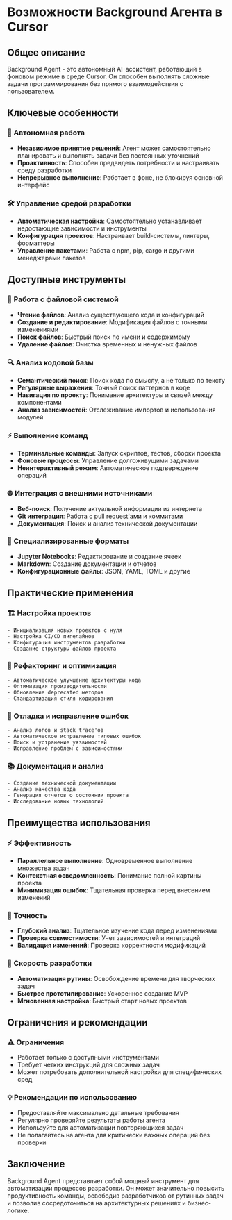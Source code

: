 # Возможности Background Агента в Cursor

## Общее описание

Background Agent - это автономный AI-ассистент, работающий в фоновом режиме в среде Cursor. Он способен выполнять сложные задачи программирования без прямого взаимодействия с пользователем.

## Ключевые особенности

### 🔄 Автономная работа
- **Независимое принятие решений**: Агент может самостоятельно планировать и выполнять задачи без постоянных уточнений
- **Проактивность**: Способен предвидеть потребности и настраивать среду разработки
- **Непрерывное выполнение**: Работает в фоне, не блокируя основной интерфейс

### 🛠️ Управление средой разработки
- **Автоматическая настройка**: Самостоятельно устанавливает недостающие зависимости и инструменты
- **Конфигурация проектов**: Настраивает build-системы, линтеры, форматтеры
- **Управление пакетами**: Работа с npm, pip, cargo и другими менеджерами пакетов

## Доступные инструменты

### 📁 Работа с файловой системой
- **Чтение файлов**: Анализ существующего кода и конфигураций
- **Создание и редактирование**: Модификация файлов с точными изменениями
- **Поиск файлов**: Быстрый поиск по имени и содержимому
- **Удаление файлов**: Очистка временных и ненужных файлов

### 🔍 Анализ кодовой базы
- **Семантический поиск**: Поиск кода по смыслу, а не только по тексту
- **Регулярные выражения**: Точный поиск паттернов в коде
- **Навигация по проекту**: Понимание архитектуры и связей между компонентами
- **Анализ зависимостей**: Отслеживание импортов и использования модулей

### ⚡ Выполнение команд
- **Терминальные команды**: Запуск скриптов, тестов, сборки проекта
- **Фоновые процессы**: Управление долгоживущими задачами
- **Неинтерактивный режим**: Автоматическое подтверждение операций

### 🌐 Интеграция с внешними источниками
- **Веб-поиск**: Получение актуальной информации из интернета
- **Git интеграция**: Работа с pull request'ами и коммитами
- **Документация**: Поиск и анализ технической документации

### 📝 Специализированные форматы
- **Jupyter Notebooks**: Редактирование и создание ячеек
- **Markdown**: Создание документации и отчетов
- **Конфигурационные файлы**: JSON, YAML, TOML и другие

## Практические применения

### 🏗️ Настройка проектов
```
- Инициализация новых проектов с нуля
- Настройка CI/CD пипелайнов
- Конфигурация инструментов разработки
- Создание структуры файлов проекта
```

### 🔧 Рефакторинг и оптимизация
```
- Автоматическое улучшение архитектуры кода
- Оптимизация производительности
- Обновление deprecated методов
- Стандартизация стиля кодирования
```

### 🐛 Отладка и исправление ошибок
```
- Анализ логов и stack trace'ов
- Автоматическое исправление типовых ошибок
- Поиск и устранение уязвимостей
- Исправление проблем с зависимостями
```

### 📚 Документация и анализ
```
- Создание технической документации
- Анализ качества кода
- Генерация отчетов о состоянии проекта
- Исследование новых технологий
```

## Преимущества использования

### ⚡ Эффективность
- **Параллельное выполнение**: Одновременное выполнение множества задач
- **Контекстная осведомленность**: Понимание полной картины проекта
- **Минимизация ошибок**: Тщательная проверка перед внесением изменений

### 🎯 Точность
- **Глубокий анализ**: Тщательное изучение кода перед изменениями
- **Проверка совместимости**: Учет зависимостей и интеграций
- **Валидация изменений**: Проверка корректности модификаций

### 🚀 Скорость разработки
- **Автоматизация рутины**: Освобождение времени для творческих задач
- **Быстрое прототипирование**: Ускоренное создание MVP
- **Мгновенная настройка**: Быстрый старт новых проектов

## Ограничения и рекомендации

### ⚠️ Ограничения
- Работает только с доступными инструментами
- Требует четких инструкций для сложных задач
- Может потребовать дополнительной настройки для специфических сред

### 💡 Рекомендации по использованию
- Предоставляйте максимально детальные требования
- Регулярно проверяйте результаты работы агента
- Используйте для автоматизации повторяющихся задач
- Не полагайтесь на агента для критически важных операций без проверки

## Заключение

Background Agent представляет собой мощный инструмент для автоматизации процессов разработки. Он может значительно повысить продуктивность команды, освободив разработчиков от рутинных задач и позволив сосредоточиться на архитектурных решениях и бизнес-логике.